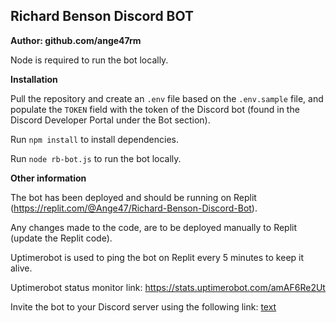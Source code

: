 ## Richard Benson Discord BOT

**Author: github.com/ange47rm**

Node is required to run the bot locally.

**Installation**

Pull the repository and create an `.env` file based on the `.env.sample` file, and populate the `TOKEN` field with the token of the Discord bot (found in the Discord Developer Portal under the Bot section).

Run `npm install` to install dependencies.

Run `node rb-bot.js` to run the bot locally.

**Other information**

The bot has been deployed and should be running on Replit (https://replit.com/@Ange47/Richard-Benson-Discord-Bot).

Any changes made to the code, are to be deployed manually to Replit (update the Replit code).

Uptimerobot is used to ping the bot on Replit every 5 minutes to keep it alive.

Uptimerobot status monitor link: https://stats.uptimerobot.com/amAF6Re2Ut

Invite the bot to your Discord server using the following link: [text](https://discord.com/oauth2/authorize?client_id=1287735971529621610&permissions=8&integration_type=0&scope=bot)
